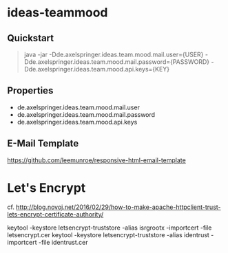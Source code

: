 # ideas-teammood

## Quickstart

> java -jar -Dde.axelspringer.ideas.team.mood.mail.user={USER} -Dde.axelspringer.ideas.team.mood.mail.password={PASSWORD} -Dde.axelspringer.ideas.team.mood.api.keys={KEY}

## Properties

* de.axelspringer.ideas.team.mood.mail.user
* de.axelspringer.ideas.team.mood.mail.password
* de.axelspringer.ideas.team.mood.api.keys

## E-Mail Template 
https://github.com/leemunroe/responsive-html-email-template

# Let's Encrypt

cf. http://blog.novoj.net/2016/02/29/how-to-make-apache-httpclient-trust-lets-encrypt-certificate-authority/

keytool -keystore letsencrypt-truststore -alias isrgrootx -importcert -file letsencrypt.cer
keytool -keystore letsencrypt-truststore -alias identrust -importcert -file identrust.cer